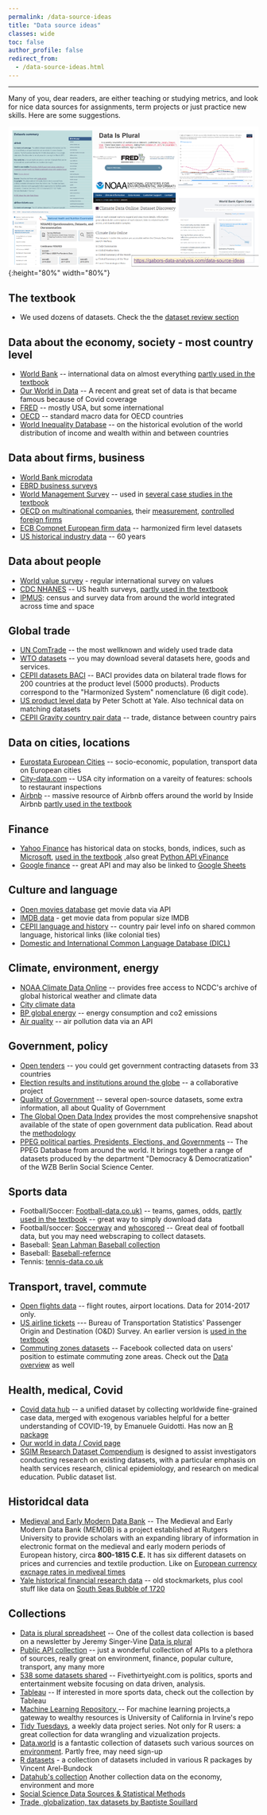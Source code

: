 ```yaml
---
permalink: /data-source-ideas
title: "Data source ideas"
classes: wide
toc: false
author_profile: false
redirect_from:
  - /data-source-ideas.html
---
```

___

Many of you, dear readers, are either teaching or studying metrics, and look for nice data sources for assignments, term projects or just practice new skills. Here are some suggestions. 


![Data-source](/images/data-source-ideas.png){:height="80%" width="80%"}

## The textbook
* We used dozens of datasets. Check the the [dataset review section](/datasets/)


## Data about the economy, society - most country level

* [World Bank](https://data.worldbank.org/) -- international data on almost everything [partly used in the textbook](/casestudies/#ch08b-how-is-life-expectancy-related-to-the-average-income-of-a-country)
* [Our World in Data](https://ourworldindata.org/) -- A recent and great set of data is that became famous because of Covid coverage
* [FRED]( https://fred.stlouisfed.org/) -- mostly USA, but some international 
* [OECD](https://data.oecd.org) --  standard macro data for OECD countries
* [World Inequality Database](https://wid.world) -- on the historical evolution of the world distribution of income and wealth within and between countries 


## Data about firms, business

* [World Bank microdata](https://microdata.worldbank.org/index.php/home)
* [EBRD business surveys](https://www.beeps-ebrd.com/)
* [World Management Survey](https://worldmanagementsurvey.org/survey-data/download-data/) -- used in [several case studies in the textbook](/casestudies/#ch04a-management-quality-and-firm-size-describing-patterns-of-association)  
* [OECD on multinational companies](https://www.oecd.org/sti/ind/amne.htm), their [measurement](https://www.oecd.org/sdd/its/measuring-multinational-enterprises.htm), [controlled foreign firms](https://qdd.oecd.org/subject.aspx?Subject=CFC)
* [ECB Compnet European firm data](https://www.comp-net.org/) -- harmonized firm level datasets
* [US historical industry data](https://www.nber.org/research/data/nber-ces-manufacturing-industry-database) -- 60 years

## Data about people
* [World value survey](https://www.worldvaluessurvey.org/wvs.jsp) - regular international survey on values
* [CDC NHANES](https://www.cdc.gov/nchs/nhanes/index.htm) -- US health surveys, [partly used in the textbook](/casestudies/#ch19a-food-and-health)
* [IPMUS](www.ipums.org): census and survey data from around the world integrated across time and space 


## Global trade
* [UN ComTrade](https://comtrade.un.org/) -- the most wellknown and widely used trade data
* [WTO datasets](https://www.wto.org/english/res_e/statis_e/trade_datasets_e.htm) -- you may download several datasets here, goods and services.
* [CEPII datasets BACI](http://www.cepii.fr/CEPII/en/bdd_modele/bdd_modele_item.asp?id=37) -- BACI provides data on bilateral trade flows for 200 countries at the product level (5000 products). Products correspond to the "Harmonized System" nomenclature (6 digit code).
* [US product level data](https://faculty.som.yale.edu/peterschott/international-trade-data/) by Peter Schott at Yale. Also technical data on matching datasets
* [CEPII Gravity country pair data](http://www.cepii.fr/cepii/en/bdd_modele/bdd_modele_item.asp?id=8) -- trade, distance between country pairs

## Data on cities, locations
* [Eurostata European Cities](https://ec.europa.eu/eurostat/statistics-explained/index.php?title=Statistics_on_European_cities) -- socio-economic, population, transport data on European cities
* [City-data.com](https://www.city-data.com/) -- USA city information on a vareity of features: schools to restaurant inspections
* [Airbnb](http://insideairbnb.com/) -- massive resource of Airbnb offers around the world by Inside Airbnb  [partly used in the textbook](/casestudies/#ch14b-predicting-airbnb-apartment-prices-selecting-a-regression-model)


## Finance
* [Yahoo Finance](https://finance.yahoo.com/) has historical data on stocks, bonds, indices, such as [Microsoft](https://finance.yahoo.com/quote/MSFT/history?p=MSFT), [used in the textbook](/casestudies/#ch12a-returns-on-a-company-stock-and-market-returns) ,also great [Python API yFinance](https://aroussi.com/post/python-yahoo-finance)
* [Google finance](https://www.google.com/finance/?hl=en) -- great API and may also be linked to [Google Sheets](https://support.google.com/docs/answer/3093281?hl=en)

## Culture and language
* [Open movies database](http://www.omdbapi.com/) get movie data via API
* [IMDB data](https://www.imdb.com/interfaces/) - get movie data from popular size IMDB
* [CEPII language and history](http://www.cepii.fr/cepii/en/bdd_modele/bdd_modele_item.asp?id=19) -- country pair level info on shared common language, historical links (like colonial ties)
* [Domestic and International Common Language Database (DICL)](https://www.usitc.gov/data/dicl.htm)


## Climate, environment, energy
* [NOAA Climate Data Online](https://www.ncdc.noaa.gov/cdo-web/) -- provides free access to NCDC's archive of global historical weather and climate data
* [City climate data](https://en.climate-data.org/)
* [BP global energy](https://www.bp.com/en/global/corporate/energy-economics/statistical-review-of-world-energy.html) -- energy consumption and co2 emissions
* [Air quality](https://www.iqair.com/air-pollution-data-api) -- air pollution data via an API


## Government, policy
* [Open tenders](https://opentender.eu/download) -- you could get government contracting datasets from 33 countries
* [Election results and institutions around the globe](https://cses.org/) -- a collaborative project 
* [Quality of Government](https://www.gu.se/en/quality-government/qog-data) -- several open-source datasets, some extra information, all about Quality of Government
* [The Global Open Data Index](http://index.okfn.org/place/) provides the most comprehensive snapshot available of the state of open government data publication. Read about the [methodology](http://index.okfn.org/methodology/)
* [PPEG political parties, Presidents, Elections, and Governments](https://ppeg.wzb.eu/) -- The PPEG Database from around the world. It brings together a range of datasets produced by the department "Democracy & Democratization" of the WZB Berlin Social Science Center.


## Sports data
* Football/Soccer: [Football-data.co.uk)](https://football-data.co.uk/) -- teams, games, odds, [partly used in the textbook](/casestudies/#ch24-estimating-the-impact-of-replacing-football-team-managers) -- great way to simply download data
* Football/soccer:  [Soccerway](https://int.soccerway.com/) and [whoscored](http://whoscored.com/) -- Great deal of football data,  but you may need webscraping to collect datasets. 
* Baseball: [Sean Lahman Baseball collection](http://www.seanlahman.com/baseball-archive/statistics/)
* Baseball: [Baseball-refernce](https://www.baseball-reference.com/)
* Tennis: [tennis-data.co.uk](http://www.tennis-data.co.uk/data.php)

## Transport, travel, commute
* [Open flights data](https://openflights.org/data.html) -- flight routes, airport locations. Data for 2014-2017 only. 
* [US airline tickets](https://www.bts.gov/topics/airlines-and-airports/origin-and-destination-survey-data) --- Bureau of Transportation Statistics' Passenger Origin and Destination (O&D) Survey. An earlier version is [used in the textbook](https://gabors-data-analysis.com/casestudies/#ch22a-how-does-a-merger-between-airlines-affect-prices)
* [Commuting zones datasets](https://data.humdata.org/dataset/commuting-zones) -- Facebook collected data on users' position to estimate commuting zone areas. Check out the [Data overview](https://dataforgood.facebook.com/dfg/tools/commuting-zones) as well 

## Health, medical, Covid
* [Covid data hub](https://covid19datahub.io/) --  a unified dataset by collecting worldwide fine-grained case data, merged with exogenous variables helpful for a better understanding of COVID-19, by Emanuele Guidotti. Has now an [R package](https://rviews.rstudio.com/2021/12/08/the-r-package-covid19/)
* [Our world in data / Covid page](https://ourworldindata.org/coronavirus)
* [SGIM Research Dataset Compendium](https://www.sgim.org/communities/research/dataset-compendium/public-datasets-description) is designed to assist investigators conducting research on existing datasets, with a particular emphasis on health services research, clinical epidemiology, and research on medical education. Public dataset list. 

## Historidcal data
* [Medieval and Early Modern Data Bank](https://memdb.libraries.rutgers.edu/) -- The Medieval and Early Modern Data Bank (MEMDB) is a project established at Rutgers University to provide scholars with an expanding library of information in electronic format on the medieval and early modern periods of European history, circa **800-1815 C.E.** It has six different datasets on prices and currencies and textile production. Like on [European currency excnage rates in mediveal times](https://memdb.libraries.rutgers.edu/metz-currency)
* [Yale historical financial research data](https://som.yale.edu/centers/international-center-for-finance/data/historical-financial-research-data) -- old stockmarkets, plus cool stuff like data on [South Seas Bubble of 1720](https://som.yale.edu/centers/international-center-for-finance/data/historical-financial-research-data/south-seas-bubble-1720)


## Collections
*  [Data is plural spreadsheet](https://docs.google.com/spreadsheets/d/1wZhPLMCHKJvwOkP4juclhjFgqIY8fQFMemwKL2c64vk/edit#gid=0) -- One of the collest  data collection is based on a newsletter by Jeremy Singer-Vine [Data is plural](https://www.data-is-plural.com/)
* [Public API collection](https://github.com/public-apis/public-apis) -- just a wonderful collection of APIs to a plethora of sources, really great on environment, finance, popular culture, transport, any many more
* [538 some datasets shared](https://data.fivethirtyeight.com/) -- Fivethirtyeight.com is politics, sports and entertainment website focusing on data driven, analysis. 
* [Tableau](https://public.tableau.com/s/blog/2014/03/where-find-sports-data) -- If interested in more sports data, check out the collection by Tableau
* [Machine Learning Repository ](https://archive.ics.uci.edu/ml/index.php) -- For machine learning projects,a gateway to wealthy resources is University of California in Irvine's  repo
* [Tidy Tuesdays](https://github.com/rfordatascience/tidytuesday#datasets), a weekly data project series. Not only for R users: a great collection for data wrangling and vizualization projects.
* [Data.world](https://data.world/) is a fantastic collection of datasets such various sources on [environment](https://data.world/datasets/environment). Partly free, may need sign-up
* [R datasets](https://vincentarelbundock.github.io/Rdatasets/datasets.html) - a collection of datasets included in various R packages by Vincent Arel-Bundock 
* [Datahub's collection](https://datahub.io/collections) Another collection data on the economy, environment and more
* [Social Science Data Sources & Statistical Methods](https://guides.emich.edu/data/free-data)
* [Trade, globalization, tax datasets by Baptiste Souillard](https://www.baptistesouillard.com/resources)